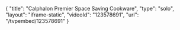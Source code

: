 {
    "title": "Calphalon Premier Space Saving Cookware",
    "type": "solo",
    "layout": "iframe-static",
    "videoId": "123578691",
    "url": "\/tvpembed\/123578691"
}